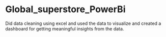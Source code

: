 # Global_superstore_PowerBi
Did data cleaning using excel and used the data to visualize and created a dashboard for getting meaningful insights from the data.
